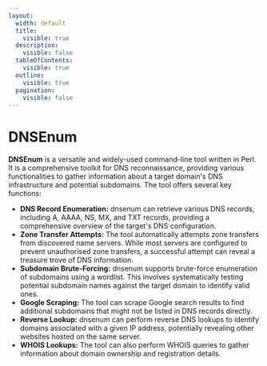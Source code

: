 ```yaml
---
layout:
  width: default
  title:
    visible: true
  description:
    visible: false
  tableOfContents:
    visible: true
  outline:
    visible: true
  pagination:
    visible: false
---
```


# DNSEnum

**DNSEnum** is a versatile and widely-used command-line tool written in Perl. It is a comprehensive toolkit for DNS reconnaissance, providing various functionalities to gather information about a target domain's DNS infrastructure and potential subdomains. The tool offers several key functions:

* **DNS Record Enumeration:** dnsenum can retrieve various DNS records, including A, AAAA, NS, MX, and TXT records, providing a comprehensive overview of the target's DNS configuration.
* **Zone Transfer Attempts:** The tool automatically attempts zone transfers from discovered name servers. While most servers are configured to prevent unauthorised zone transfers, a successful attempt can reveal a treasure trove of DNS information.
* **Subdomain Brute-Forcing:** dnsenum supports brute-force enumeration of subdomains using a wordlist. This involves systematically testing potential subdomain names against the target domain to identify valid ones.
* **Google Scraping:** The tool can scrape Google search results to find additional subdomains that might not be listed in DNS records directly.
* **Reverse Lookup:** dnsenum can perform reverse DNS lookups to identify domains associated with a given IP address, potentially revealing other websites hosted on the same server.
* **WHOIS Lookups:** The tool can also perform WHOIS queries to gather information about domain ownership and registration details.

